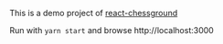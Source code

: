 This is a demo project of [react-chessground](https://github.com/paiyou-network/react-chessground)

Run with `yarn start` and browse http://localhost:3000
